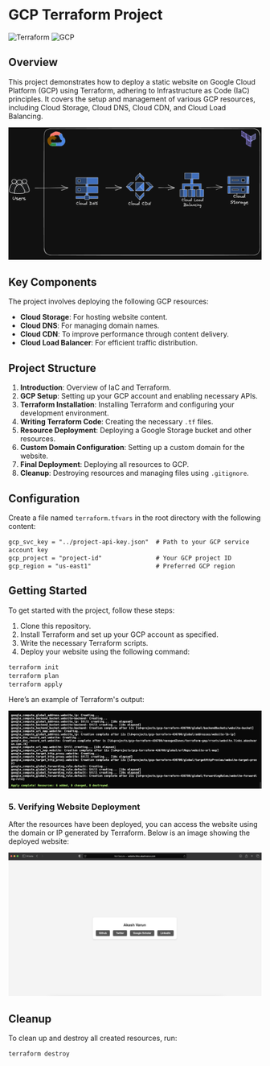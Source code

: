 # GCP Terraform Project

![Terraform](https://img.shields.io/badge/Terraform-7B42BC?style=for-the-badge&logo=terraform&logoColor=white)
![GCP](https://img.shields.io/badge/GCP-4285F4?style=for-the-badge&logo=googlecloud&logoColor=white)


## Overview


This project demonstrates how to deploy a static website on Google Cloud Platform (GCP) using Terraform, adhering to Infrastructure as Code (IaC) principles. It covers the setup and management of various GCP resources, including Cloud Storage, Cloud DNS, Cloud CDN, and Cloud Load Balancing.

![GCP Deployment Flow](assets/GCP-Terraform.png)

## Key Components

The project involves deploying the following GCP resources:

- **Cloud Storage**: For hosting website content.
- **Cloud DNS**: For managing domain names.
- **Cloud CDN**: To improve performance through content delivery.
- **Cloud Load Balancer**: For efficient traffic distribution.

## Project Structure

1. **Introduction**: Overview of IaC and Terraform.
2. **GCP Setup**: Setting up your GCP account and enabling necessary APIs.
3. **Terraform Installation**: Installing Terraform and configuring your development environment.
4. **Writing Terraform Code**: Creating the necessary `.tf` files.
5. **Resource Deployment**: Deploying a Google Storage bucket and other resources.
6. **Custom Domain Configuration**: Setting up a custom domain for the website.
7. **Final Deployment**: Deploying all resources to GCP.
8. **Cleanup**: Destroying resources and managing files using `.gitignore`.

## Configuration

Create a file named `terraform.tfvars` in the root directory with the following content:

```hcl
gcp_svc_key = "../project-api-key.json"  # Path to your GCP service account key
gcp_project = "project-id"               # Your GCP project ID
gcp_region = "us-east1"                  # Preferred GCP region
```


## Getting Started

To get started with the project, follow these steps:

1. Clone this repository.
2. Install Terraform and set up your GCP account as specified.
3. Write the necessary Terraform scripts.
4. Deploy your website using the following command:

```bash
terraform init
terraform plan
terraform apply
```
Here’s an example of Terraform's output:

![Terraform Output](assets/tf_output.png)

### 5. Verifying Website Deployment

After the resources have been deployed, you can access the website using the domain or IP generated by Terraform. Below is an image showing the deployed website:

![Deployed Website](assets/website_deployed.png)
## Cleanup

To clean up and destroy all created resources, run:

```bash
terraform destroy
```
